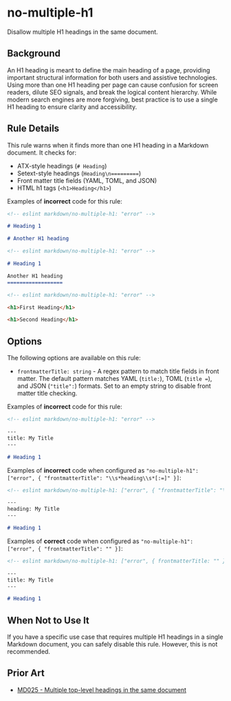 # no-multiple-h1

Disallow multiple H1 headings in the same document.

## Background

An H1 heading is meant to define the main heading of a page, providing important structural information for both users and assistive technologies. Using more than one H1 heading per page can cause confusion for screen readers, dilute SEO signals, and break the logical content hierarchy. While modern search engines are more forgiving, best practice is to use a single H1 heading to ensure clarity and accessibility.

## Rule Details

This rule warns when it finds more than one H1 heading in a Markdown document. It checks for:

- ATX-style headings (`# Heading`)
- Setext-style headings (`Heading\n=========`)
- Front matter title fields (YAML, TOML, and JSON)
- HTML h1 tags (`<h1>Heading</h1>`)

Examples of **incorrect** code for this rule:

```markdown
<!-- eslint markdown/no-multiple-h1: "error" -->

# Heading 1

# Another H1 heading
```

```markdown
<!-- eslint markdown/no-multiple-h1: "error" -->

# Heading 1

Another H1 heading
==================
```

```markdown
<!-- eslint markdown/no-multiple-h1: "error" -->

<h1>First Heading</h1>

<h1>Second Heading</h1>
```

## Options

The following options are available on this rule:

* `frontmatterTitle: string` - A regex pattern to match title fields in front matter. The default pattern matches YAML (`title:`), TOML (`title =`), and JSON (`"title":`) formats. Set to an empty string to disable front matter title checking.

Examples of **incorrect** code for this rule:

```markdown
<!-- eslint markdown/no-multiple-h1: "error" -->

---
title: My Title
---

# Heading 1
```

Examples of **incorrect** code when configured as `"no-multiple-h1": ["error", { "frontmatterTitle": "\\s*heading\\s*[:=]" }]`:

```markdown
<!-- eslint markdown/no-multiple-h1: ["error", { "frontmatterTitle": "\\s*heading\\s*[:=]" }] -->

---
heading: My Title
---

# Heading 1
```

Examples of **correct** code when configured as `"no-multiple-h1": ["error", { "frontmatterTitle": "" }]`:

```markdown
<!-- eslint markdown/no-multiple-h1: ["error", { frontmatterTitle: "" }] -->

---
title: My Title
---

# Heading 1
```

## When Not to Use It

If you have a specific use case that requires multiple H1 headings in a single Markdown document, you can safely disable this rule. However, this is not recommended.

## Prior Art

* [MD025 - Multiple top-level headings in the same document](https://github.com/DavidAnson/markdownlint/blob/main/doc/md025.md)